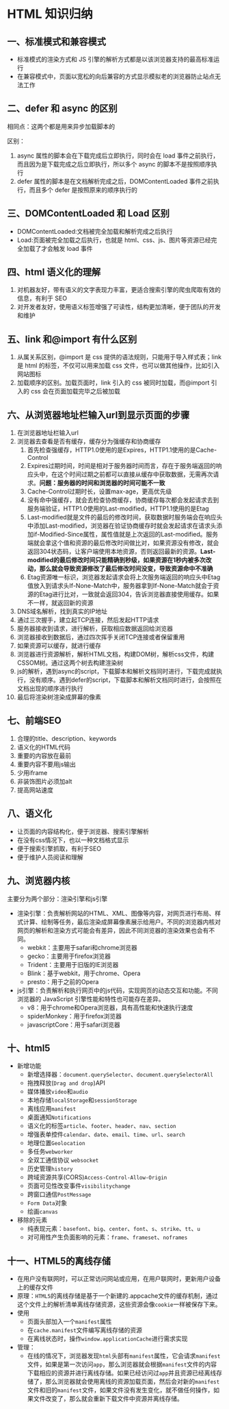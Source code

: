 # HTML 知识归纳

## 一、标准模式和兼容模式

- 标准模式的渲染方式和 JS 引擎的解析方式都是以该浏览器支持的最高标准运行
- 在兼容模式中，页面以宽松的向后兼容的方式显示模拟老的浏览器防止站点无法工作

## 二、defer 和 async 的区别

相同点：这两个都是用来异步加载脚本的

区别：

1. async 属性的脚本会在下载完成后立即执行，同时会在 load 事件之前执行， 而且因为是下载完成之后立即执行，所以多个 async 的脚本不是按照顺序执行
2. defer 属性的脚本是在文档解析完成之后，DOMContentLoaded 事件之前执行，而且多个 defer 是按照原来的顺序执行的

## 三、DOMContentLoaded 和 Load 区别

- DOMContentLoaded:文档被完全加载和解析完成之后执行
- Load:页面被完全加载之后执行，也就是 html、css、js、图片等资源已经完全加载了才会触发 load 事件

## 四、html 语义化的理解

1. 对机器友好，带有语义的文字表现力丰富，更适合搜索引擎的爬虫爬取有效的信息，有利于 SEO
2. 对开发者友好，使用语义标签增强了可读性，结构更加清晰，便于团队的开发和维护

## 五、link 和@import 有什么区别

1. 从属关系区别，@import 是 css 提供的语法规则，只能用于导入样式表；link 是 html 的标签，不仅可以用来加载 css 文件，也可以做其他操作，比如引入网站图标
2. 加载顺序的区别。加载页面时，link 引入的 css 被同时加载，而@import 引入的 css 会在页面加载完毕之后被加载

## 六、从浏览器地址栏输入url到显示页面的步骤

1. 在浏览器地址栏输入url
2. 浏览器去查看是否有缓存，缓存分为强缓存和协商缓存
   1. 首先检查强缓存，HTTP1.0使用的是Expires，HTTP1.1使用的是Cache-Control
   2. Expires过期时间，时间是相对于服务器时间而言，存在于服务端返回的响应头中，在这个时间过期之前都可以直接从缓存中获取数据，无需再次请求。**问题：服务器的时间和浏览器的时间可能不一致**
   3. Cache-Control过期时长，设置max-age，更高优先级
   4. 没有命中强缓存，就会去检查协商缓存，协商缓存每次都会发起请求去到服务端验证，HTTP1.0使用的Last-modified，HTTP1.1使用的是Etag
   5. Last-modified就是文件的最后的修改时间，获取数据时服务端会在响应头中添加Last-modified，浏览器在验证协商缓存时就会发起请求在请求头添加if-Modified-Since属性，属性值就是上次返回的Last-modified。服务端就会拿这个值和资源的最后修改时间做比对，如果资源没有修改，就会返回304状态码，让客户端使用本地资源，否则返回最新的资源。**Last-modified的最后修改时间只能精确到秒级，如果资源在1秒内被多次改动，那么就会导致资源修改了最后修改时间没变，导致资源命中不准确**
   6. Etag资源唯一标识，浏览器发起请求会将上次服务端返回的响应头中Etag值放入到请求头If-None-Match中，服务器拿到If-None-Match就会于资源的Etag进行比对，一致就会返回304，告诉浏览器直接使用缓存。如果不一样，就返回新的资源
3. DNS域名解析，找到真实的IP地址
4. 通过三次握手，建立起TCP连接，然后发起HTTP请求
5. 服务器接收到请求，进行解析，获取相应数据返回给浏览器
6. 浏览器接收到数据后，通过四次挥手关闭TCP连接或者保留重用
7. 如果资源可以缓存，就进行缓存
8. 浏览器进行资源解析，解析HTML文档，构建DOM树，解析css文件，构建CSSOM树。通过这两个树去构建渲染树
9. js的解析，遇到async的script，下载脚本和解析文档同时进行，下载完成就执行，没有顺序。遇到defer的script，下载脚本和解析文档同时进行，会按照在文档出现的顺序进行执行
10. 最后将渲染树渲染成屏幕的像素

## 七、前端SEO

1. 合理的title、description、keywords
2. 语义化的HTML代码
3. 重要的内容放在最前
4. 重要内容不要用js输出
5. 少用iframe
6. 非装饰图片必须加alt
7. 提高网站速度

## 八、语义化

- 让页面的内容结构化，便于浏览器、搜索引擎解析
- 在没有css情况下，也以一种文档格式显示
- 便于搜索引擎抓取，有利于SEO
- 便于维护人员阅读和理解

## 九、浏览器内核

主要分为两个部分：渲染引擎和js引擎

- 渲染引擎：负责解析网站的HTML、XML、图像等内容，对网页进行布局、样式计算、绘制等任务，最后渲染成屏幕像素展示给用户。不同的浏览器内核对网页的解析和渲染方式可能会有差异，因此不同浏览器的渲染效果也会有不同。
  - webkit：主要用于safari和chrome浏览器
  - gecko：主要用于firefox浏览器
  - Trident：主要用于旧版的IE浏览器
  - Blink：基于webkit，用于chrome、Opera
  - presto：用于之前的Opera
- js引擎：负责解析和执行网页中的js代码，实现网页的动态交互和功能。不同浏览器的 JavaScript 引擎性能和特性也可能存在差异。
  - v8：用于chrome和Opera浏览器，具有高性能和快速执行速度
  - spiderMonkey：用于firefox浏览器
  - javascriptCore：用于safari浏览器

## 十、html5

- 新增功能
  - 新增选择器：`document.querySelector`、`document.querySelectorAll`
  - 拖拽释放(`Drag and drop`)API
  - 媒体播放`video`和`audio`
  - 本地存储`localStorage`和`sessionStorage`
  - 离线应用`manifest`
  - 桌面通知`Notifications`
  - 语义化的标签`article`、`footer`、`header`、`nav`、`section`
  - 增强表单控件`calendar`、`date`、`email`、`time`、`url`、`search`
  - 地理位置`Geolocation`
  - 多任务`webworker`
  - 全双工通信协议 `websocket`
  - 历史管理`history`
  - 跨域资源共享(CORS)`Access-Control-Allow-Origin`
  - 页面可见性改变事件`visibilitychange`
  - 跨窗口通信`PostMessage`
  - `Form Data`对象
  - 绘画`canvas`
- 移除的元素
  - 纯表现元素：`basefont`、`big`、`center`、`font`、`s`、`strike`、`tt`、`u`
  - 对可用性产生负面影响的元素：`frame`、`frameset`、`noframes`

## 十一、HTML5的离线存储

- 在用户没有联网时，可以正常访问网站或应用，在用户联网时，更新用户设备上的缓存文件
- 原理：`HTML5`的离线存储是基于一个新建的.appcache文件的缓存机制，通过这个文件上的解析清单离线存储资源，这些资源会像`cookie`一样被保存下来。
- 使用
  - 页面头部加入一个`manifest`属性
  - 在`cache.manifest`文件编写离线存储的资源
  - 在离线状态时，操作`window.applicationCache`进行需求实现
- 管理：
  - 在线的情况下，浏览器发现`html`头部有`manifest`属性，它会请求`manifest`文件，如果是第一次访问`app`，那么浏览器就会根据`manifest`文件的内容下载相应的资源并进行离线存储。如果已经访问过`app`并且资源已经离线存储了，那么浏览器就会使用离线的资源加载页面，然后会对新的`manifest`文件和旧的`manifest`文件，如果文件没有发生变化，就不做任何操作，如果文件改变了，那么就会重新下载文件中资源并离线存储。

<Valine></Valine>
